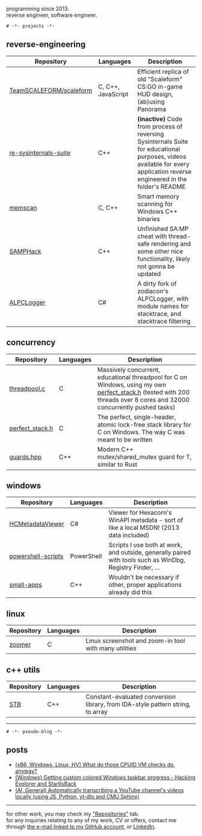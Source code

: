 programming since 2013.<br>
reverse engineer, software engineer.

`# -*- projects -*-`

## reverse-engineering
| Repository | Languages | Description |
| - | - | - |
| [TeamSCALEFORM/scaleform](https://github.com/TeamSCALEFORM/scaleform) | C, C++, JavaScript | Efficient replica of old "Scaleform" CS:GO in-game HUD design, (ab)using Panorama |
| [re-sysinternals-suite](https://github.com/cristeigabriel/re-sysinternals-suite) | C++ | **(inactive)** Code from process of reversing Sysinternals Suite for educational purposes, videos available for every application reverse engineered in the folder's README |
| [memscan](https://github.com/cristeigabriel/memscan) | C, C++ | Smart memory scanning for Windows C++ binaries |
| [SAMPHack](https://github.com/cristeigabriel/SAMPHack) | C++ | Unfinished SA:MP cheat with thread-safe rendering and some other nice functionality, likely not gonna be updated |
| [ALPCLogger](https://github.com/cristeigabriel/ALPCLogger) | C# | A dirty fork of zodiacon's ALPCLogger, with module names for stacktrace, and stacktrace filtering |


## concurrency
| Repository | Languages | Description |
| - | - | - |
| [threadpool.c](https://github.com/cristeigabriel/threadpool.c/tree/main) | C | Massively concurrent, educational threadpool for C on Windows, using my own [perfect_stack.h](https://github.com/cristeigabriel/perfect_stack.h) (tested with 200 threads over 8 cores and 32000 concurrently pushed tasks) |
| [perfect_stack.h](https://github.com/cristeigabriel/perfect_stack.h) | C | The perfect, single-header, atomic lock-free stack library for C on Windows. The way C was meant to be written |
| [guards.hpp](https://github.com/cristeigabriel/guards.hpp) | C++ | Modern C++ mutex/shared_mutex guard for T, similar to Rust |

## windows
| Repository | Languages | Description |
| - | - | - |
| [HCMetadataViewer](https://github.com/cristeigabriel/HCMetadataViewer) | C# |  Viewer for Hexacorn's WinAPI metadata - sort of like a local MSDN! (2013 data included)  |
| [powershell-scripts](https://github.com/cristeigabriel/powershell-scripts) | PowerShell | Scripts I use both at work, and outside, generally paired with tools such as WinDbg, Registry Finder, ... |
| [small-apps](https://github.com/cristeigabriel/small-apps) | C++ | Wouldn't be necessary if other, proper applications already did this |

## linux
| Repository | Languages | Description |
| - | - | - |
| [zoomer](https://github.com/cristeigabriel/zoomer) | C | Linux screenshot and zoom-in tool with many utilities |

## c++ utils
| Repository | Languages | Description |
| - | - | - |
| [STB](https://github.com/cristeigabriel/STB) | C++ | Constant-evaluated conversion library, from IDA-style pattern string, to array |

---

`# -*- pseudo-blog -*-`
## posts
- [(x86, Windows, Linux, HV) What do those CPUID VM checks do, anyway?](https://gist.github.com/cristeigabriel/1fd1cc3c81c966a5feef8fde97d170ef)
- [(Windows) Getting custom colored Windows taskbar progress - Hacking Explorer and StartIsBack](https://gist.github.com/cristeigabriel/9dad75f1f71c57850c31a5349fd12c33)
- [(AI, General) Automatically transcribing a YouTube channel's videos locally (using JS, Python, yt-dlp and CMU Sphinx)](https://gist.github.com/cristeigabriel/62ac644c090b77a0c6bbd3fa07bf9b66)

---

for other work, you may check my ["Repositories"](https://github.com/cristeigabriel?tab=repositories) tab.<br>
for any inquiries relating to any of my work, CV or offers, contact me through [the e-mail linked to my GitHub account](cristei.g772@gmail.com), or [LinkedIn](https://www.linkedin.com/in/cristeigabriel/).
